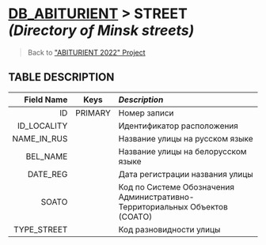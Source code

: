 # [DB_ABITURIENT](../db_abiturient_2022.md) > STREET *(Directory of Minsk streets)*

> Back to ["ABITURIENT 2022" Project](../../../../README.md)

## **TABLE DESCRIPTION**

| **Field Name** |  Keys   | *Description*                                                                |
|---------------:|:-------:|:-----------------------------------------------------------------------------|
|             ID | PRIMARY | Номер записи                                                                 |
|    ID_LOCALITY |         | Идентификатор расположения                                                   |
|    NAME_IN_RUS |         | Название улицы на русском языке                                              |
|       BEL_NAME |         | Название улицы на белорусском языке                                          |
|       DATE_REG |         | Дата регистрации названия улицы                                              |
|          SOATO |         | Код по Системе Обозначения Административно-Территориальных Объектов (СОАТО)  |
|    TYPE_STREET |         | Код разновидности улицы                                                      |